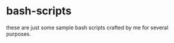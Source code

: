 bash-scripts
============

these are just some sample bash scripts crafted by me for several purposes.
